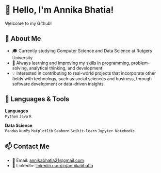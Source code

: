 # 👋 Hello, I'm Annika Bhatia!

Welcome to my Github!

## 📌 About Me
- 🎓 Currently studying Computer Science and Data Science at Rutgers University
- 🌱 Always learning and improving my skills in programming, problem-solving, analytical thinking, and development
- 💡 Interested in contributing to real-world projects that incorporate other fields with technology, such as social sciences and business, through software development or data-driven insights.

## 🧰 Languages & Tools

**Languages**  
`Python` `Java` `R` 

**Data Science**  
`Pandas` `NumPy` `Matplotlib` `Seaborn` `Scikit-learn` `Jupyter Notebooks`

## 📫 Contact Me

- 📧 Email: annikabhatia21@gmail.com  
- 💼 LinkedIn: [linkedin.com/in/annikabhatia](www.linkedin.com/in/annika-bhatia)  

<!--
**annikabhatia/annikabhatia** is a ✨ _special_ ✨ repository because its `README.md` (this file) appears on your GitHub profile.

Here are some ideas to get you started:

- 🔭 I’m currently working on ...
- 🌱 I’m currently learning ...
- 👯 I’m looking to collaborate on ...
- 🤔 I’m looking for help with ...
- 💬 Ask me about ...
- 📫 How to reach me: ...
- 😄 Pronouns: ...
- ⚡ Fun fact: ...
-->
